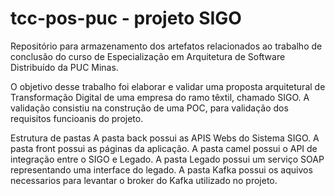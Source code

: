 # tcc-pos-puc - projeto SIGO
Repositório para armazenamento dos artefatos relacionados ao trabalho de conclusão do curso de Especialização em Arquitetura de Software Distribuído da PUC Minas.

O objetivo desse trabalho foi elaborar e validar uma proposta arquitetural de Transformação Digital de uma empresa do ramo têxtil, chamado SIGO. A validação consistiu na construção de uma POC, para validação dos requisitos funcioanis do projeto.

Estrutura de pastas
A pasta back possui as APIS Webs do Sistema SIGO.
A pasta front possui as páginas da aplicação.
A pasta camel possui o API de integração entre o SIGO e Legado.
A pasta Legado possui um serviço SOAP representando uma interface do legado.
A pasta Kafka possui os aquivos necessarios para levantar o broker do Kafka utilizado no projeto.
